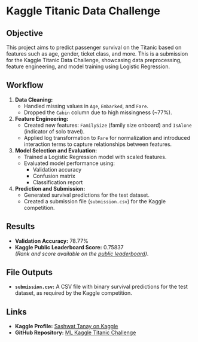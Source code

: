# Kaggle Titanic Data Challenge

## Objective
This project aims to predict passenger survival on the Titanic based on features such as age, gender, ticket class, and more. This is a submission for the Kaggle Titanic Data Challenge, showcasing data preprocessing, feature engineering, and model training using Logistic Regression.

## Workflow
1. **Data Cleaning:**
   - Handled missing values in `Age`, `Embarked`, and `Fare`.
   - Dropped the `Cabin` column due to high missingness (~77%).
2. **Feature Engineering:**
   - Created new features: `FamilySize` (family size onboard) and `IsAlone` (indicator of solo travel).
   - Applied log transformation to `Fare` for normalization and introduced interaction terms to capture relationships between features.
3. **Model Selection and Evaluation:**
   - Trained a Logistic Regression model with scaled features.
   - Evaluated model performance using:
     - Validation accuracy
     - Confusion matrix
     - Classification report
4. **Prediction and Submission:**
   - Generated survival predictions for the test dataset.
   - Created a submission file (`submission.csv`) for the Kaggle competition.

## Results
- **Validation Accuracy:** 78.77%
- **Kaggle Public Leaderboard Score:** 0.75837  
  *(Rank and score available on the [public leaderboard](https://www.kaggle.com/competitions/titanic/leaderboard))*.

## File Outputs
- **`submission.csv`:** A CSV file with binary survival predictions for the test dataset, as required by the Kaggle competition.

## Links
- **Kaggle Profile:** [Sashwat Tanay on Kaggle](https://www.kaggle.com/sashwattanay)  
- **GitHub Repository:** [ML Kaggle Titanic Challenge](https://github.com/sashwattanay/ML-Kaggle-Titanic-Challenge)
